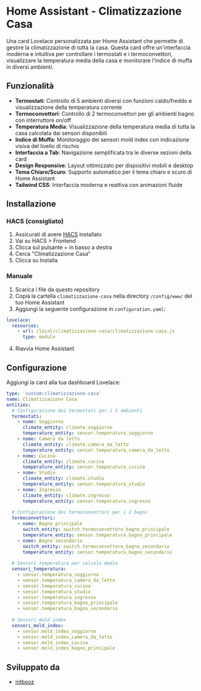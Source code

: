# Home Assistant - Climatizzazione Casa

Una card Lovelace personalizzata per Home Assistant che permette di gestire la climatizzazione di tutta la casa. Questa card offre un'interfaccia moderna e intuitiva per controllare i termostati e i termoconvettori, visualizzare la temperatura media della casa e monitorare l'indice di muffa in diversi ambienti.

## Funzionalità

- **Termostati**: Controllo di 5 ambienti diversi con funzioni caldo/freddo e visualizzazione della temperatura corrente
- **Termoconvettori**: Controllo di 2 termoconvettori per gli ambienti bagno con interruttore on/off
- **Temperatura Media**: Visualizzazione della temperatura media di tutta la casa calcolata dai sensori disponibili
- **Indice di Muffa**: Monitoraggio dei sensori mold index con indicazione visiva del livello di rischio
- **Interfaccia a Tab**: Navigazione semplificata tra le diverse sezioni della card
- **Design Responsive**: Layout ottimizzato per dispositivi mobili e desktop
- **Tema Chiaro/Scuro**: Supporto automatico per il tema chiaro e scuro di Home Assistant
- **Tailwind CSS**: Interfaccia moderna e reattiva con animazioni fluide

## Installazione

### HACS (consigliato)

1. Assicurati di avere [HACS](https://hacs.xyz/) installato
2. Vai su HACS > Frontend
3. Clicca sul pulsante + in basso a destra
4. Cerca "Climatizzazione Casa"
5. Clicca su Installa

### Manuale

1. Scarica i file da questo repository
2. Copia la cartella `climatizzazione-casa` nella directory `/config/www/` del tuo Home Assistant
3. Aggiungi la seguente configurazione in `configuration.yaml`:

```yaml
lovelace:
  resources:
    - url: /local/climatizzazione-casa/climatizzazione-casa.js
      type: module
```

4. Riavvia Home Assistant

## Configurazione

Aggiungi la card alla tua dashboard Lovelace:

```yaml
type: 'custom:climatizzazione-casa'
name: Climatizzazione Casa
entities:
  # Configurazione dei termostati per i 5 ambienti
  termostati:
    - nome: Soggiorno
      climate_entity: climate.soggiorno
      temperature_entity: sensor.temperatura_soggiorno
    - nome: Camera da letto
      climate_entity: climate.camera_da_letto
      temperature_entity: sensor.temperatura_camera_da_letto
    - nome: Cucina
      climate_entity: climate.cucina
      temperature_entity: sensor.temperatura_cucina
    - nome: Studio
      climate_entity: climate.studio
      temperature_entity: sensor.temperatura_studio
    - nome: Ingresso
      climate_entity: climate.ingresso
      temperature_entity: sensor.temperatura_ingresso
  
  # Configurazione dei termoconvettori per i 2 bagni
  termoconvettori:
    - nome: Bagno principale
      switch_entity: switch.termoconvettore_bagno_principale
      temperature_entity: sensor.temperatura_bagno_principale
    - nome: Bagno secondario
      switch_entity: switch.termoconvettore_bagno_secondario
      temperature_entity: sensor.temperatura_bagno_secondario
  
  # Sensori temperatura per calcolo media
  sensori_temperatura:
    - sensor.temperatura_soggiorno
    - sensor.temperatura_camera_da_letto
    - sensor.temperatura_cucina
    - sensor.temperatura_studio
    - sensor.temperatura_ingresso
    - sensor.temperatura_bagno_principale
    - sensor.temperatura_bagno_secondario
  
  # Sensori mold index
  sensori_mold_index:
    - sensor.mold_index_soggiorno
    - sensor.mold_index_camera_da_letto
    - sensor.mold_index_cucina
    - sensor.mold_index_bagno_principale
```

## Sviluppato da

- [nitbooz](https://github.com/nitbooz)